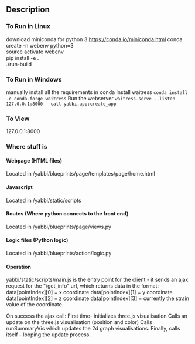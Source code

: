 ## Description

### To Run in Linux
download miniconda for python 3 https://conda.io/miniconda.html
conda create -n webenv python=3  
source activate webenv  
pip install -e .  
./run-build  

### To Run in Windows
manually install all the requirements in conda
Install waitress
`conda install -c conda-forge waitress`
Run the webserver
`waitress-serve --listen 127.0.0.1:8000 --call yabbi.app:create_app`

### To View
127.0.0.1:8000

### Where stuff is

#### Webpage (HTML files)
Located in /yabbi/blueprints/page/templates/page/home.html

#### Javascript
Located in /yabbi/static/scripts

#### Routes (Where python connects to the front end)
Located in /yabbi/blueprints/page/views.py

#### Logic files (Python logic)
Located in /yabbi/blueprints/action/logic.py



#### Operation
yabbi/static/scripts/main.js is the entry point for the client -
it sends an ajax request for the "/get_info" url, which returns data in the format:
data[pointIndex][0] = x coordinate
data[pointIndex][1] = y coordinate
data[pointIndex][2] = z coordinate
data[pointIndex][3] = currently the strain value of the coordinate.

On success the ajax call:
First time- initializes three.js visualisation
Calls an update on the three.js visualisation (position and color)
Calls runSummaryVis which updates the 2d graph visualisations.
Finally, calls itself - looping the update process.